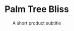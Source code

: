 ---
layout: products-presets
slug: palm-tree-bliss
title: Palm Tree Bliss
subtitle: A short product subtitle
description: Id et qui exercitation veniam ut. Occaecat esse pariatur aliquip aliqua id duis reprehenderit qui. Culpa magna ex ea aliqua. Incididunt ullamco nostrud laboris et nisi adipisicing proident ullamco cupidatat eiusmod reprehenderit. Qui sunt enim ex deserunt nostrud. Consectetur officia in aliquip do sunt consequat sint eiusmod non proident. Occaecat id proident excepteur ut incididunt do ad minim velit duis dolor.
price: $42
featured_image: /uploads/travel/blog-bg-mock-up-magazine-2.jpg
comparison-images:
    - before-image: /uploads/comparison/ocean-blues-house-before-6.jpg
      after-image: /uploads/comparison/ocean-blues-house-after-6.jpg
---